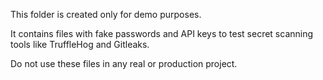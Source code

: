 This folder is created only for demo purposes.

It contains files with fake passwords and API keys to test secret scanning tools like TruffleHog and Gitleaks.

Do not use these files in any real or production project.
